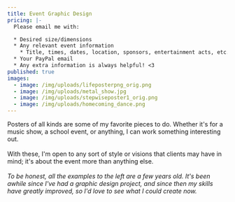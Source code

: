 ```yaml
---
title: Event Graphic Design
pricing: |-
  Please email me with:

  * Desired size/dimensions
  * Any relevant event information
    * Title, times, dates, location, sponsors, entertainment acts, etc. Anything you want displayed.
  * Your PayPal email
  * Any extra information is always helpful! <3
published: true
images:
  - image: /img/uploads/lifeposterpng_orig.png
  - image: /img/uploads/metal_show.jpg
  - image: /img/uploads/stepwiseposter1_orig.png
  - image: /img/uploads/homecoming_dance.png
---
```

Posters of all kinds are some of my favorite pieces to do. Whether it's for a music show, a school event, or anything, I can work something interesting out.\
\
With these, I'm open to any sort of style or visions that clients may have in mind; it's about the event more than anything else.\
\
_To be honest, all the examples to the left are a few years old. It's been awhile since I've had a graphic design project, and since then my skills have greatly improved, so I'd love to see what I could create now._
